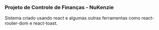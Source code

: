 ### Projeto de Controle de Finanças - NuKenzie
Sistema criado usando react e algumas outras ferramentas como react-router-dom e react-toast.
